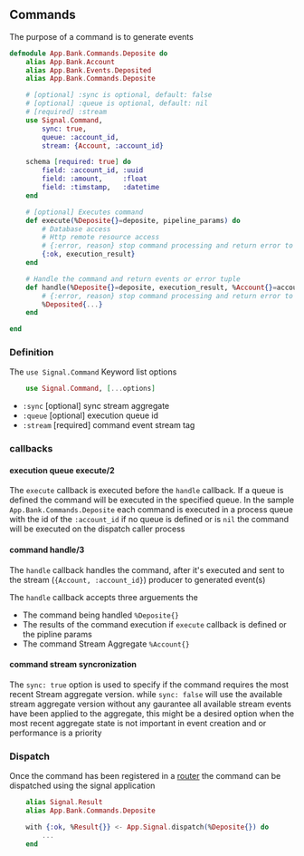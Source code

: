 ## Commands

The purpose of a command is to generate events

```elixir
defmodule App.Bank.Commands.Deposite do
    alias App.Bank.Account
    alias App.Bank.Events.Deposited
    alias App.Bank.Commands.Deposite

    # [optional] :sync is optional, default: false
    # [optional] :queue is optional, default: nil
    # [required] :stream
    use Signal.Command,
        sync: true,
        queue: :account_id,
        stream: {Account, :account_id}

    schema [required: true] do
        field: :account_id, :uuid
        field: :amount,     :float
        field: :timstamp,   :datetime
    end

    # [optional] Executes command
    def execute(%Deposite{}=deposite, pipeline_params) do
        # Database access
        # Http remote resource access
        # {:error, reason} stop command processing and return error to dispatcher
        {:ok, execution_result}
    end

    # Handle the command and return events or error tuple
    def handle(%Deposite{}=deposite, execution_result, %Account{}=account) do
        # {:error, reason} stop command processing and return error to dispatcher
        %Deposited{...}
    end

end
```

### Definition

The `use Signal.Command` Keyword list options

```elixir
    use Signal.Command, [...options]
```
- `:sync` [optional] sync stream aggregate
- `:queue` [optional] execution queue id
- `:stream` [required] command event stream tag


### callbacks

#### execution queue execute/2
The `execute` callback is executed before the `handle` callback.
If a queue is defined the command will be executed in the specified queue.
In the sample `App.Bank.Commands.Deposite` each command is executed in a process
queue with the id of the `:account_id` if no queue is defined or is `nil` the command
will be executed on the dispatch caller process

#### command handle/3
The `handle` callback handles the command, after it's executed and sent
to the stream (`{Account, :account_id}`) producer to generated event(s)

The `handle` callback accepts three arguements the 
- The command being handled `%Deposite{}`
- The results of the command execution if `execute` callback is defined or the pipline params
- The command Stream Aggregate `%Account{}`

#### command stream syncronization
The `sync: true` option is used to specify if the command requires the most recent Stream aggregate version.
while `sync: false` will use the available stream aggregate version without any gaurantee all available stream events have been applied to the aggregate, this might be a desired option when the most recent aggregate state is not important in event creation and or performance is a priority


### Dispatch

Once the command has been registered in a [router](router.md) the command can be dispatched using the signal application

```elixir
    alias Signal.Result
    alias App.Bank.Commands.Deposite

    with {:ok, %Result{}} <- App.Signal.dispatch(%Deposite{}) do
        ...
    end
```
